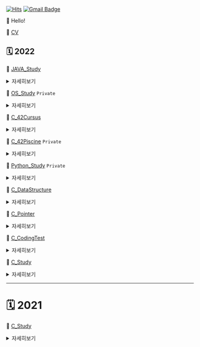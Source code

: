 

[![Hits](https://hits.seeyoufarm.com/api/count/incr/badge.svg?url=https%3A%2F%2Fgithub.com%2Fejaee%2Fhit-counter&count_bg=%2379C83D&title_bg=%23555555&icon=&icon_color=%23E7E7E7&title=hits&edge_flat=false)](https://hits.seeyoufarm.com) [![Gmail Badge](https://img.shields.io/badge/Gmail-d14836?style=flat-square&logo=Gmail&logoColor=white&link=mailto:ejae8319@gmail.com)](mailto:ejae8319@gmail.com)

👋 Hello! 

🔖 [CV](https://eggplant-break-4ae.notion.site/URL-78fffe7496134285a5b9ed48eca6b151)

<!--
### :muscle: **Skills**

#### Platforms & Languages

<img src="https://img.shields.io/badge/C-A8B9CC?style=flat-square&logo=C&logoColor=white"/>  <img src="https://img.shields.io/badge/Java-26689A?style=flat-square&logo=Java&logoColor=white"/>

<br/>

#### Tools

<img src="https://img.shields.io/badge/macOS-000000?style=flat-square&logo=macOS&logoColor=white"/> <img src="https://img.shields.io/badge/Intellij_IDEA-000000?style=flat-square&logo=IntelliJIDEA&logoColor=white"/> <img src="https://img.shields.io/badge/Slack-4A154B?style=flat-square&logo=Slack&logoColor=white"/> <img src="https://img.shields.io/badge/Git-F05032?style=flat-square&logo=Git&logoColor=white"/> <img src="https://img.shields.io/badge/Github-181717?style=flat-square&logo=Github&logoColor=white"/>

<br/>

#### 💻 Github Stats

-->


## 🗓 **2022**

📌 [JAVA_Study](https://github.com/ejaee/Study_JAVA)

<details> 
<summary> <kbd>자세히보기</kbd> </summary>

## **📌 JAVA**

- 📖 교재 : [자바의 정석](https://m.yes24.com/UsedShopHub/Hub/24259565)
- 우테코 일정을 고려한 1회독 완성을 목표로 합니다
- 파트별 예제 코드 위주로 학습합니다
- 개인과제 실시 후 개념과 코드 위주로 깃허브에 기록합니다

## **스터디 방법 및 규칙**

- :calendar: 스케줄
	
<div align="center">

<img width="800" alt="Screen Shot 2022-09-19 at 6 16 50 PM" src="https://user-images.githubusercontent.com/87407504/190987625-a1e69272-4191-4e89-8f53-1197126c0a03.png">

</div>

- :book: 학습 방법
  - 1회독 완료일 : 우테코 서류 지원일 (10.23.)
  - 진도 관련 백준풀이 1일 1문제
    - [백준](https://www.acmicpc.net/step)
    - [solved.ac](https://solved.ac)
  - 매주 `화, 수, 금` 대면 스터디 (주 3회)
  - `1~5`(1 ~ 229), `6~7`(230 ~ 413), `8~9`(414 ~ 526), `10~16`(527 ~ 978) 네 파트로 나누기
  - 파트 별 코드 정리 + 알고리즘 문제 1개 이상 풀기

## **진도 목록**

<details>
<summary>  눌러서 확인 (click 👈)  </summary>

 <div align="center">

![KakaoTalk_Photo_2022-09-21-16-30-33](https://user-images.githubusercontent.com/87407504/191442538-ed0de708-0dcf-48c1-8d3e-856a9b124f3f.jpeg)

 </div>

</details>

<div align = "right">
	<b><a href = "#진도-목록">↥ top</a></b>
</div>

## **스터디 일정('22.09.21. ~ '22.10.23.)**

- 자바의 정석 (Chapter 16)
  - 0주차: 09/21~09/27
    - [ch.01_GettingStarted](https://github.com/ejaee/Study_JAVA/tree/main/Ejae/ch.01_GettingStarted)
    - [ch.02_Variable](https://github.com/ejaee/Study_JAVA/tree/main/Ejae/ch.02_Variable)
    - [ch.03_Operator](https://github.com/ejaee/Study_JAVA/tree/main/Ejae/ch.03_Operator)
      > 변수, 연산자
      
  - 1주차: 09/28~10/04
    - [ch.04_Control_statement](https://github.com/ejaee/Study_JAVA/tree/main/Ejae/ch.04_Control_statement)
    - [ch.05_Array](https://github.com/ejaee/Study_JAVA/tree/main/Ejae/ch.05_Array)
      > 조건문/반복문, 배열
      
  - 2주차: 10/05~10/11
    - [ch.06_ObjectOriented](https://github.com/ejaee/Study_JAVA/tree/main/Ejae/ch.06_ObjectOriented)
    - [ch.07_ObjectOriented2](https://github.com/ejaee/Study_JAVA/tree/main/Ejae/ch.07_ObjectOriented2)
      > 객체지향 프로그래밍
      
  - 3주차: 10/12~10/18
    - [10.11(화)]() : .
    - [10.12(수)]() : .
  - 4주차: 10/19~10/23
    - [10.18(화)]() : .
    - [10.23(일)]() : .

### 관련 개인 Repository

- [ejchoi](https://github.com/Ejaeda)
- [seohyun](https://github.com/Kang-SeoHyun)
- [gnl](https://github.com/geun1)


</details>

📌 [OS_Study](https://github.com/ejaee/Study_OS) `Private`

<details>
<summary>  <kbd>자세히보기</kbd> </summary>

* 📖 교재 : [공룡책](https://www.inflearn.com/course/%EC%9A%B4%EC%98%81%EC%B2%B4%EC%A0%9C-%EA%B3%B5%EB%A3%A1%EC%B1%85-%EC%A0%84%EA%B3%B5%EA%B0%95%EC%9D%98#curriculum)
    * 운영체제를 학습했습니다
    * 학습한 내용을 개념 위주로 정리합니다


</details>

📌 [C_42Cursus](https://github.com/ejaee/42Cursus)

<details>
<summary>  <kbd>자세히보기</kbd> </summary>
	
[![ejachoi's 42 stats](https://badge42.vercel.app/api/v2/cl60us3xz001109mpf946886y/stats?cursusId=21&coalitionId=88)](https://github.com/JaeSeoKim/badge42)

* 📖 교재 : [42seoul](https://42seoul.kr/seoul42/main/view)
* 학습 목적
    * c언어로 다양한 영역을 학습합니다
    * 42서울의 과제를 주체적으로 해석하여 C언어 학습에 도움이 되는 [자료](https://github.com/ejaee/42Cursus/tree/main/Circle_2/push_swap)를 만들었습니다

</details>

📌 [C_42Piscine](https://github.com/ejaee/42Piscine) `Private`

<details>
<summary>  <kbd>자세히보기</kbd> </summary>

[![ejachoi's 42 stats](https://badge42.vercel.app/api/v2/cl60us3xz001109mpf946886y/stats?cursusId=9&coalitionId=piscine)](https://github.com/JaeSeoKim/badge42)

* 📖 교재 : [42seoul](https://42seoul.kr/seoul42/main/view)
* 학습 목적
    * c언어에 내장되어있는 함수를 직접 구현하며 C언어를 학습합니다
    * 42서울의 과제를 주체적으로 해석하여 C언어 학습에 도움이 되는 [교](https://github.com/ejaee/Study_42Piscine/tree/main/ejae/PiscineCxx/C02)를 만들었습니다

* 과제
    * [개인 과제](https://github.com/nawooo/42_Study_Group/tree/main/ejae/PiscineCxx)
    * [팀 과제](https://github.com/nawooo/42_Study_Group/tree/main/ejae/Rush0x)

</details>

📌 [Python_Study](https://github.com/ejaee/Python) `Private`

<details>
<summary>  <kbd>자세히보기</kbd> </summary>

* 📖 교재 : [혼자 공부하는 파이썬](http://www.kyobobook.co.kr/product/detailViewKor.laf?mallGb=KOR&ejkGb=KOR&barcode=9791162241882)
* 📖 강의 : [혼공파 유튜브](https://www.youtube.com/watch?v=IUXMgyiFBIU&list=PLBXuLgInP-5kr0PclHz1ubNZgESmliuB7)
    * 처음으로 python 언어를 학습했습니다 
    
* 학습 목적
    * python 언어를 경험하는데 목적을 두었습니다
    
</details>

📌 [C_DataStructure](https://github.com/Ejaeda/C_lang/tree/master/C-DataStructure)

<details>
<summary> <kbd>자세히보기</kbd> </summary>
    
*  📖 교재 : [윤성우의 열혈 자료구조](http://www.kyobobook.co.kr/product/detailViewKor.laf?mallGb=KOR&ejkGb=KOR&barcode=9788996094067)
  * 2인 1개조 동료평가 진행(1주 2파트 진행)했습니다
  * 깃허브에 개념 위주의 정리 학습을 했습니다

### 스터디 방법 및 규칙
* 학습 방법
  * 1주마다 자료구조 동료평가가 2회
  * 1일마다 코딩테스트 문제풀이 최소 1회 진행
  * 개인 학습 내용은 각자 정리 후 README에 업데이트
  
### 스터디 일정('21.11.07.~)
* 자료구조
    * [DAY1](https://github.com/Ejaeda/C_lang/tree/master/C-DataStructure/Ch01.Data_Structure) 자료구조와 알고리즘의 이해
    * [DAY2](https://github.com/Ejaeda/C_lang/tree/master/C-DataStructure/Ch02.Recursion) 재귀
    * [DAY3](https://github.com/Ejaeda/C_lang/tree/master/C-DataStructure/Ch03.Linked_List) 연결 리스트1
    * [DAY4](https://github.com/Ejaeda/C_lang/tree/master/C-DataStructure/Ch04.Linked_List2) 연결 리스트2
    * [DAY5](https://github.com/Ejaeda/C_lang/tree/master/C-DataStructure/Ch05.Linked_List3) 연결 리스트3
    * [DAY6](https://github.com/Ejaeda/C_lang/tree/master/C-DataStructure/Ch06.Stack) 스택
    * [DAY7](https://github.com/Ejaeda/C_lang/tree/master/C-DataStructure/Ch07.Queue) 큐
    * [DAY8](https://github.com/Ejaeda/C_lang/tree/master/C-DataStructure/Ch08.Tree) 트리
    * [DAY9](https://github.com/Ejaeda/C_lang/tree/master/C-DataStructure/Ch09.Priority_Queue) 우선순위 큐
    * [DAY10](https://github.com/Ejaeda/C_lang/tree/master/C-DataStructure/Ch10.Sorting) 정렬
    * [DAY11]() 탐색
    * [DAY12]() 탐색2
    * [DAY13]() 테이블과 해쉬
    * [DAY14]() 그래프

  ### 관련 개인 Repository
  * [ejchoi](https://github.com/Ejaeda)
  * [bochoi](https://github.com/BB-choi)
  * [juji](https://github.com/ji-junhyuk)
  * [ichoi](https://github.com/ICCHOI)
  * [jnam](https://github.com/namzisun)

</details>

📌 [C_Pointer](https://github.com/Ejaeda/C_lang/tree/master/C-Pointer)

<details>
<summary>  <kbd>자세히보기</kbd> </summary>

* 📖 교재 : [공동환의 열혈강의 C 포인터](https://freelec.co.kr/lecture/%EC%97%B4%ED%98%88%EA%B0%95%EC%9D%98-c-%ED%8F%AC%EC%9D%B8%ED%84%B0/)
    * 포인터에 익숙해지기 위해 학습했습니다
    * 생경한 코드를 따라해보면서 내용을 [정리](https://github.com/Ejaeda/C_lang/tree/master/Pointer)했습니다

</details>    

📌 [C_CodingTest](https://github.com/Ejaeda/C_lang/tree/master/C-CodingTest)

<details>
<summary>  <kbd>자세히보기</kbd> </summary>

*  📖 사이트 : [백준](https://www.acmicpc.net/step)
  * [라이벌 제도](https://solved.ac/ranking/rival)를 활용해 스터디원들과 진도를 확인하며 문제를 풀었습니다
  * [class](https://solved.ac/class)에 선별된 문제를 참고하여 학습했습니다
</details>

📌 [C_Study](https://github.com/Ejaeda/C_lang/tree/master/C-lang)

<details>
<summary>  <kbd>자세히보기</kbd> </summary>

## 📌 [C2](https://github.com/ejaee/Study_C/tree/master/C-lang/C2)
* 📖 교재 : [열혈강의 최호성의 C 프로그래밍](http://www.kyobobook.co.kr/product/detailViewKor.laf?ejkGb=KOR&mallGb=KOR&barcode=9788965400172&orderClick=LAG&Kc=)
    * C언어 2회독 학습 내용을 코드 중심으로 정리했습니다
    * 이전에 보지 못했거나 새로운 아이디어를 중심으로 정리했습니다

</details>
    
----------

# 🗓 **2021**

📌 [C_Study](https://github.com/nawooo/C_lang/blob/master/C-lang/C/readme.md)

<details>
<summary>  <kbd>자세히보기</kbd> </summary>

* 📖 교재 : [모두의 코드](https://modoocode.com/231)
    * 처음으로 프로그래밍 C언어 학습을 시작했습니다
    * 블로그의 예제를 하나하나 따라해보며 노트에 기록하는 방식으로 학습했습니다
</details>

           


<!--
**Ejaeda/Ejaeda** is a ✨ _special_ ✨ repository because its `README.md` (this file) appears on your GitHub profile.

Here are some ideas to get you started:

- 🔭 I’m currently working on ...
- 🌱 I’m currently learning ...
- 👯 I’m looking to collaborate on ...
- 🤔 I’m looking for help with ...
- 💬 Ask me about ...
- 📫 How to reach me: ...
- 😄 Pronouns: ...
- ⚡ Fun fact: ...
-->
